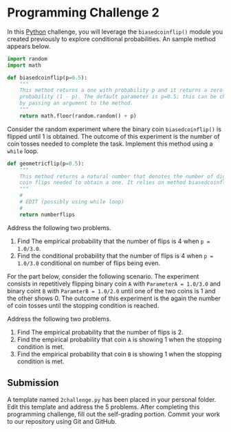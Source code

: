 # Programming Challenge 2

In this [Python](https://www.python.org) challenge, you will leverage the `biasedcoinflip()` module you created previously to explore conditional probabilities.
An sample method appears below.

```python
import random
import math

def biasedcoinflip(p=0.5):
    """
    This method returns a one with probability p and it returns a zero with
    probability (1 - p). The default parameter is p=0.5; this can be changed
    by passing an argument to the method.
    """
    return math.floor(random.random() + p)
```

Consider the random experiment where the binary coin `biasedcoinflip()` is flipped until 1 is obtained.
The outcome of this experiment is the number of coin tosses needed to complete the task.
Implement this method using a `while` loop.

```python
def geometricflip(p=0.5):
    """
    This method returns a natural number that denotes the number of digital
    coin flips needed to obtain a one. It relies on method biasedcoinflip().
    """
    #
    # EDIT (possibly using while loop)
    #
    return numberflips
```

Address the following two problems.

1. Find The empirical probability that the number of flips is 4 when `p = 1.0/3.0`.
2. Find the conditional probability that the number of flips is 4 when `p = 1.0/3.0` conditional on number of flips being even.


For the part below, consider the following scenario.
The experiment consists in repetitively flipping binary coin `A` with `ParameterA = 1.0/3.0` and binary coint `B` with `ParamterB = 1.0/2.0` until one of the two coins is 1 and the other shows 0.
The outcome of this experiment is the again the number of coin tosses until the stopping condition is reached.

Address the following two problems.

1. Find The empirical probability that the number of flips is 2.
2. Find the empirical probability that coin `A` is showing 1 when the stopping condition is met.
3. Find the empirical probability that coin `B` is showing 1 when the stopping condition is met.


## Submission

A template named `2challenge.py` has been placed in your personal folder.
Edit this template and address the 5 problems.
After completing this programming challenge, fill out the self-grading portion.
Commit your work to our repository using Git and GitHub.
